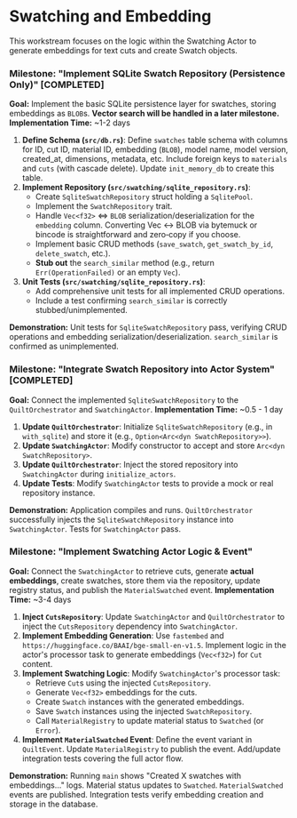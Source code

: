 # Swatching and Embedding

This workstream focuses on the logic within the Swatching Actor to generate embeddings for text cuts and create Swatch objects.

### Milestone: "Implement SQLite Swatch Repository (Persistence Only)" [COMPLETED]

**Goal:** Implement the basic SQLite persistence layer for swatches, storing embeddings as `BLOB`s. **Vector search will be handled in a later milestone.**
**Implementation Time:** ~1-2 days

1.  **Define Schema (`src/db.rs`)**: Define `swatches` table schema with columns for ID, cut ID, material ID, embedding (`BLOB`), model name, model version, created_at, dimensions, metadata, etc. Include foreign keys to `materials` and `cuts` (with cascade delete). Update `init_memory_db` to create this table.
2.  **Implement Repository (`src/swatching/sqlite_repository.rs`)**:
    - Create `SqliteSwatchRepository` struct holding a `SqlitePool`.
    - Implement the `SwatchRepository` trait.
    - Handle `Vec<f32>` <=> `BLOB` serialization/deserialization for the `embedding` column. Converting Vec<f32> ↔ BLOB via bytemuck or bincode is straightforward and zero‑copy if you choose.
    - Implement basic CRUD methods (`save_swatch`, `get_swatch_by_id`, `delete_swatch`, etc.).
    - **Stub out** the `search_similar` method (e.g., return `Err(OperationFailed)` or an empty `Vec`).
3.  **Unit Tests (`src/swatching/sqlite_repository.rs`)**:
    - Add comprehensive unit tests for all implemented CRUD operations.
    - Include a test confirming `search_similar` is correctly stubbed/unimplemented.

**Demonstration:** Unit tests for `SqliteSwatchRepository` pass, verifying CRUD operations and embedding serialization/deserialization. `search_similar` is confirmed as unimplemented.

### Milestone: "Integrate Swatch Repository into Actor System" [COMPLETED]

**Goal:** Connect the implemented `SqliteSwatchRepository` to the `QuiltOrchestrator` and `SwatchingActor`.
**Implementation Time:** ~0.5 - 1 day

1.  **Update `QuiltOrchestrator`**: Initialize `SqliteSwatchRepository` (e.g., in `with_sqlite`) and store it (e.g., `Option<Arc<dyn SwatchRepository>>`).
2.  **Update `SwatchingActor`**: Modify constructor to accept and store `Arc<dyn SwatchRepository>`.
3.  **Update `QuiltOrchestrator`**: Inject the stored repository into `SwatchingActor` during `initialize_actors`.
4.  **Update Tests**: Modify `SwatchingActor` tests to provide a mock or real repository instance.

**Demonstration:** Application compiles and runs. `QuiltOrchestrator` successfully injects the `SqliteSwatchRepository` instance into `SwatchingActor`. Tests for `SwatchingActor` pass.

### Milestone: "Implement Swatching Actor Logic & Event"

**Goal:** Connect the `SwatchingActor` to retrieve cuts, generate **actual embeddings**, create swatches, store them via the repository, update registry status, and publish the `MaterialSwatched` event.
**Implementation Time:** ~3-4 days

1.  **Inject `CutsRepository`**: Update `SwatchingActor` and `QuiltOrchestrator` to inject the `CutsRepository` dependency into `SwatchingActor`.
2.  **Implement Embedding Generation**: Use `fastembed` and `https://huggingface.co/BAAI/bge-small-en-v1.5`. Implement logic in the actor's processor task to generate embeddings (`Vec<f32>`) for `Cut` content.
3.  **Implement Swatching Logic**: Modify `SwatchingActor`'s processor task:
    - Retrieve `Cut`s using the injected `CutsRepository`.
    - Generate `Vec<f32>` embeddings for the cuts.
    - Create `Swatch` instances with the generated embeddings.
    - Save `Swatch` instances using the injected `SwatchRepository`.
    - Call `MaterialRegistry` to update material status to `Swatched` (or `Error`).
4.  **Implement `MaterialSwatched` Event**: Define the event variant in `QuiltEvent`. Update `MaterialRegistry` to publish the event. Add/update integration tests covering the full actor flow.

**Demonstration:** Running `main` shows "Created X swatches with embeddings..." logs. Material status updates to `Swatched`. `MaterialSwatched` events are published. Integration tests verify embedding creation and storage in the database.
